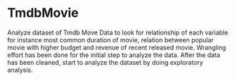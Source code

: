 # TmdbMovie
Analyze dataset of Tmdb Move Data to look for relationship of each variable for instance most common duration of movie, relation between popular movie with higher budget and revenue of recent released movie.
Wrangling effort has been done for the initial step to analyze the data.
After the data has been cleaned, start to analyze the dataset by doing exploratory analysis.
